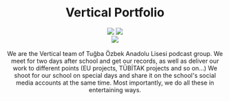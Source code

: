 <h1 align="center">Vertical Portfolio</h1>

<p align="center">
  <img src="https://img.shields.io/badge/JavaScript-F7DF1E?style=for-the-badge&logo=javascript&logoColor=black">
  <img src="https://img.shields.io/badge/React-20232A?style=for-the-badge&logo=react&logoColor=61DAFB"><br>
  <img src="http://ForTheBadge.com/images/badges/built-with-love.svg"><br><br>
  We are the Vertical team of Tuğba Özbek Anadolu Lisesi podcast group. We meet for two days after school and get our records, as well as deliver our work to different points (EU projects, TÜBİTAK projects and so on...) We shoot for our school on special days and share it on the school's social media accounts at the same time. Most importantly, we do all these in entertaining ways. 
</P>

